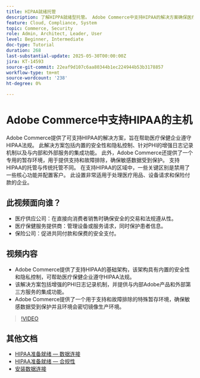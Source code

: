 ```yaml
---
title: HIPAA就绪托管
description: 了解HIPPA就绪型托管。 Adobe Commerce中支持HIPAA的解决方案确保医疗保健企业使用安全、合规的电子商务。
feature: Cloud, Compliance, System
topic: Commerce, Security
role: Admin, Architect, Leader, User
level: Beginner, Intermediate
doc-type: Tutorial
duration: 268
last-substantial-update: 2025-05-30T00:00:00Z
jira: KT-14593
source-git-commit: 22eaf9d107c6aa80344b1ec224944b53b3178857
workflow-type: tm+mt
source-wordcount: '238'
ht-degree: 0%

---
```



# Adobe Commerce中支持HIPAA的主机

Adobe Commerce提供了可支持HIPAA的解决方案，旨在帮助医疗保健企业遵守HIPAA法规。 此解决方案包括内置的安全性和隐私控制、针对PHI的增强日志记录机制以及与内部和外部服务的集成功能。 此外，Adobe Commerce还提供了一个专用的暂存环境，用于提供支持和故障排除，确保敏感数据受到保护。 支持HIPAA的托管与传统托管不同。 在支持HIPAA的区域中，一些关键区别是禁用了一些核心功能并配置客户。 此设置非常适用于处理医疗用品、设备请求和保险付款的企业。

## 此视频面向谁？

* 医疗供应公司：在直接向消费者销售时确保安全的交易和法规遵从性。
* 医疗保健服务提供商：管理设备或服务请求，同时保护患者信息。
* 保险公司：促进共同付款和保费的安全支付。

## 视频内容

* Adobe Commerce提供了支持HIPAA的基础架构，该架构具有内置的安全性和隐私控制，可帮助医疗保健企业遵守HIPAA法规。
* 该解决方案包括增强的PHI日志记录机制，并提供与内部Adobe产品和外部第三方服务的集成功能。
* Adobe Commerce提供了一个用于支持和故障排除的特殊暂存环境，确保敏感数据受到保护并且环境会密切镜像生产环境。

>[!VIDEO](https://video.tv.adobe.com/v/3463177/?learn=on&enablevpops)

## 其他文档

* [HIPAA准备就绪 — 数据连接](https://experienceleague.adobe.com/zh-hans/docs/commerce/data-connection/hipaa-readiness)
* [HIPAA准备就绪 — 合规性](https://experienceleague.adobe.com/zh-hans/docs/commerce-admin/start/compliance/hipaa-ready-service/overview)
* [安装数据连接](https://experienceleague.adobe.com/zh-hans/docs/commerce/data-connection/fundamentals/install)

